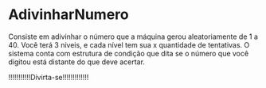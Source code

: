 # AdivinharNumero
Consiste em adivinhar o número que a máquina gerou aleatoriamente de 1 a 40.
Você terá 3 niveis, e cada nível tem sua x quantidade de tentativas.
O sistema conta com estrutura de condição que dita se o número que você digitou está distante do que deve acertar.

!!!!!!!!!!!Divirta-se!!!!!!!!!!!!!
